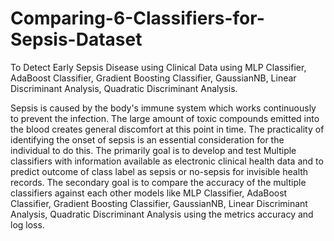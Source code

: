 # Comparing-6-Classifiers-for-Sepsis-Dataset
To Detect Early Sepsis Disease using Clinical Data using MLP Classifier, AdaBoost Classifier, Gradient Boosting Classifier, GaussianNB, Linear Discriminant Analysis, Quadratic Discriminant Analysis.

Sepsis is caused by the body's immune system which works continuously to prevent the infection. The large amount of toxic compounds emitted into the blood creates general discomfort at this point in time. The practicality of identifying the onset of sepsis is an essential consideration for the individual to do this.
The primarily goal is to develop and test Multiple classifiers with information available as electronic clinical health data and to predict outcome of class label as sepsis or no-sepsis for invisible health records.
The secondary goal is to compare the accuracy of the multiple classifiers against each other models like MLP Classifier, AdaBoost Classifier, Gradient Boosting Classifier, GaussianNB, Linear Discriminant Analysis, Quadratic Discriminant Analysis using the metrics accuracy and log loss.

